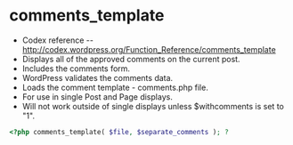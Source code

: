 # comments_template
- Codex reference -- http://codex.wordpress.org/Function_Reference/comments_template
- Displays all of the approved comments on the current post.
- Includes the comments form.
- WordPress validates the comments data.
- Loads the comment template - comments.php file. 
- For use in single Post and Page displays. 
- Will not work outside of single displays unless $withcomments is set to "1".

```php
<?php comments_template( $file, $separate_comments ); ?
```
